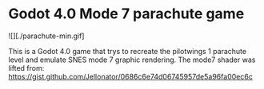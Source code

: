# Godot 4.0 Mode 7 parachute game

![][./parachute-min.gif]

This is a Godot 4.0 game that trys to recreate the pilotwings 1 parachute level and emulate SNES mode 7 graphic rendering. The mode7 shader was lifted from: https://gist.github.com/Jellonator/0686c6e74d06745957de5a96fa00ec6c
